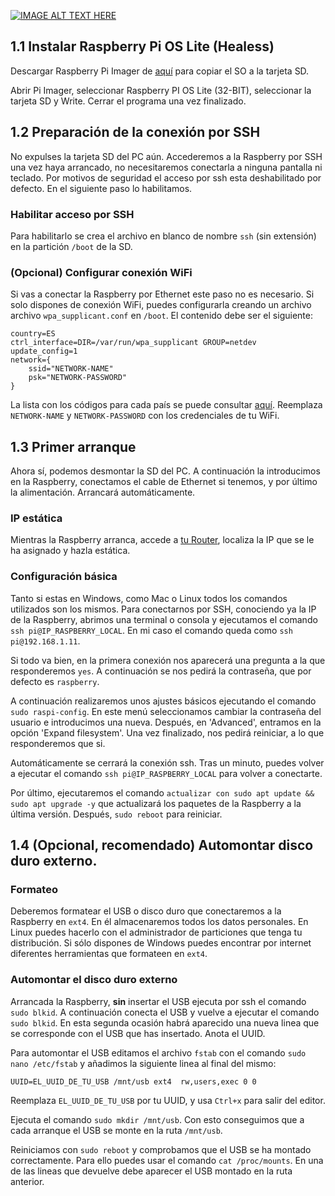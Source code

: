 <!--name:Servidor en casa - Parte 1: Puesta en marcha de la Raspberry Pi_-->
<!--pubdate:2020/09/26_-->
<!--moddate:2020/09/26_-->
<!--icon:raspberry_-->

[![IMAGE ALT TEXT HERE](https://img.youtube.com/vi/Tuc5nh77Jy4/0.jpg)](https://www.youtube.com/watch?v=Tuc5nh77Jy4)

## 1.1 Instalar Raspberry Pi OS Lite (Healess)
Descargar Raspberry Pi Imager de [aquí](https://www.raspberrypi.org/downloads/) para copiar el SO a la tarjeta SD.

Abrir Pi Imager, seleccionar Raspberry PI OS Lite (32-BIT), seleccionar la tarjeta SD y Write. Cerrar el programa una vez finalizado. 

## 1.2 Preparación de la conexión por SSH
No expulses la tarjeta SD del PC aún.
Accederemos a la Raspberry por SSH una vez haya arrancado, no necesitaremos conectarla a ninguna pantalla ni teclado. Por motivos de seguridad el acceso por ssh esta deshabilitado por defecto. En el siguiente paso lo habilitamos. 

### Habilitar acceso por SSH
Para habilitarlo se crea el archivo en blanco de nombre `ssh` (sin extensión) en la partición `/boot` de la SD. 

### (Opcional) Configurar conexión WiFi
Si vas a conectar la Raspberry por Ethernet este paso no es necesario. Si solo dispones de conexión WiFi, puedes configurarla creando un archivo archivo `wpa_supplicant.conf` en `/boot`. El contenido debe ser el siguiente: 

```
country=ES
ctrl_interface=DIR=/var/run/wpa_supplicant GROUP=netdev
update_config=1
network={
    ssid="NETWORK-NAME"
    psk="NETWORK-PASSWORD"
}
```

La lista con los códigos para cada país se puede consultar [aquí](https://en.wikipedia.org/wiki/ISO_3166-1_alpha-2). Reemplaza `NETWORK-NAME` y `NETWORK-PASSWORD` con los credenciales de tu WiFi.



## 1.3 Primer arranque
Ahora  sí, podemos desmontar la SD del PC. A continuación la introducimos en la Raspberry, conectamos el cable de Ethernet si tenemos, y por último la alimentación. Arrancará automáticamente.
### IP estática
Mientras la Raspberry arranca, accede a [tu Router](http://192.168.1.1), localiza la IP que se le ha asignado y hazla estática. 

### Configuración básica
Tanto si estas en Windows, como Mac o Linux todos los comandos utilizados son los mismos. Para conectarnos por SSH, conociendo ya la IP de la Raspberry, abrimos una terminal o consola y ejecutamos el comando `ssh pi@IP_RASPBERRY_LOCAL`. En mi caso el comando queda como `ssh pi@192.168.1.11`.

Si todo va bien, en la primera conexión nos aparecerá una pregunta a la que responderemos `yes`. A continuación se nos pedirá la contraseña, que por defecto es `raspberry`.

A continuación realizaremos unos ajustes básicos ejecutando el comando `sudo raspi-config`. En este menú seleccionamos cambiar la contraseña del usuario e introducimos una nueva. Después, en 'Advanced', entramos en la opción 'Expand filesystem'. Una vez finalizado, nos pedirá reiniciar, a lo que responderemos que si. 

Automáticamente se cerrará la conexión ssh. Tras un minuto, puedes volver a ejecutar el comando `ssh pi@IP_RASPBERRY_LOCAL` para volver a conectarte. 

Por último, ejecutaremos el comando `actualizar con sudo apt update && sudo apt upgrade -y` que actualizará los paquetes de la Raspberry a la última versión. Después, `sudo reboot` para reiniciar.


## 1.4 (Opcional, recomendado) Automontar disco duro externo. 
### Formateo
Deberemos formatear el USB o disco duro que conectaremos a la Raspberry en `ext4`. En él almacenaremos todos los datos personales. En Linux puedes hacerlo con el administrador de particiones que tenga tu distribución. Si sólo dispones de Windows puedes encontrar por internet diferentes herramientas que formateen en `ext4`.

### Automontar el disco duro externo
Arrancada la Raspberry, **sin** insertar el USB ejecuta por ssh el comando `sudo blkid`.
A continuación conecta el USB y vuelve a ejecutar el comando `sudo blkid`. En esta segunda ocasión habrá aparecido una nueva linea que se corresponde con el USB que has insertado. Anota el UUID.

Para automontar el USB editamos el archivo `fstab` con el comando `sudo nano /etc/fstab` y añadimos la siguiente linea al final del mismo:

```
UUID=EL_UUID_DE_TU_USB /mnt/usb ext4  rw,users,exec 0 0
```
Reemplaza `EL_UUID_DE_TU_USB`  por tu UUID, y usa `Ctrl+x` para salir del editor.

Ejecuta el comando `sudo mkdir /mnt/usb`. Con esto conseguimos que a cada arranque el USB se monte en la ruta `/mnt/usb`.

Reiniciamos con `sudo reboot` y comprobamos que el USB se ha montado correctamente. Para ello puedes usar el comando `cat /proc/mounts`. En una de las lineas que devuelve debe aparecer el USB montado en la ruta anterior.

